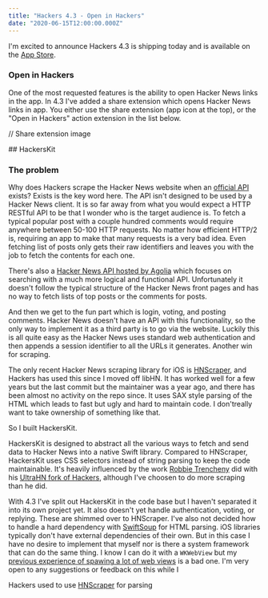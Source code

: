 ```yaml
---
title: "Hackers 4.3 - Open in Hackers"
date: "2020-06-15T12:00:00.000Z"
---
```


I'm excited to announce Hackers 4.3 is shipping today  and is available on the [App Store](https://apps.apple.com/gb/app/hackers-for-hacker-news/id603503901).

### Open in Hackers

One of the most requested features is the ability to open Hacker News links in the app. In 4.3 I've added a share extension which opens Hacker News links in app. You either use the share extension (app icon at the top), or the "Open in Hackers" action extension in the list below.

// Share extension image


## HackersKit

### The problem

Why does Hackers scrape the Hacker News website when an [official API](https://github.com/HackerNews/API) exists? Exists is the key word here. The API isn't designed to be used by a Hacker News client. It is so far away from what you would expect a HTTP RESTful API to be that I wonder who is the target audience is. To fetch a typical popular post with a couple hundred comments would require anywhere between 50-100 HTTP requests. No matter how efficient HTTP/2 is, requiring an app to make that many requests is a very bad idea. Even fetching list of posts only gets their raw identifiers and leaves you with the job to fetch the contents for each one.

There's also a [Hacker News API hosted by Agolia](https://hn.algolia.com/) which focuses on searching with a much more logical and functional API. Unfortunately it doesn't follow the typical structure of the Hacker News front pages and has no way to fetch lists of top posts or the comments for posts.

And then we get to the fun part which is login, voting, and posting comments. Hacker News doesn't have an API with this functionality, so the only way to implement it as a third party is to go via the website. Luckily this is all quite easy as the Hacker News uses standard web authentication and then appends a session identifier to all the URLs it generates. Another win for scraping.

The only recent Hacker News scraping library for iOS is [HNScraper](https://github.com/tsucres/HNScraper), and Hackers has used this since I moved off libHN. It has worked well for a few years but the last commit but the maintainer was a year ago, and there has been almost no activity on the repo since. It uses SAX style parsing of the HTML which leads to fast but ugly and hard to maintain code. I don'treally want to take ownership of something like that.

So I built HackersKit.

HackersKit is designed to abstract all the various ways to fetch and send data to Hacker News into a native Swift library. Compared to HNScraper, HackersKit uses CSS selectors instead of string parsing to keep the code maintainable. It's heavily influenced by the work [Robbie Trencheny](https://twitter.com/Robbie) did with his [UltraHN fork of Hackers](https://github.com/weiran/Hackers/issues/100), although I've choosen to do more scraping than he did.

With 4.3 I've split out HackersKit in the code base but I haven't separated it into its own project yet. It also doesn't yet handle authentication, voting, or replying. These are shimmed over to HNScraper. I've also not decided how to handle a hard dependency with [SwiftSoup](https://github.com/scinfu/SwiftSoup) for HTML parsing. iOS libraries typically don't have external dependencies of their own. But in this case I have no desire to implement that myself nor is there a system framework that can do the same thing. I know I can do it with a `WKWebView` but my [previous experience of spawing a lot of web views](https://weiran.co/blog/2019/7/thumbnails-ios/) is a bad one. I'm very open to any suggestions or feedback on this while I


Hackers used to use [HNScraper](https://github.com/tsucres/HNScraper) for parsing 